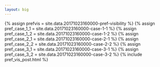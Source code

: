 ```yaml
---
layout: big
---
```

{% assign prefvis = site.data.20171023160000-pref-visibility %}
{% assign pref_case_1_1 = site.data.20171023160000-case-1-1 %}
{% assign pref_case_1_2 = site.data.20171023160000-case-1-2 %}
{% assign pref_case_2_1 = site.data.20171023160000-case-2-1 %}
{% assign pref_case_2_2 = site.data.20171023160000-case-2-2 %}
{% assign pref_case_3_1 = site.data.20171023160000-case-3-1 %}
{% assign pref_case_3_2 = site.data.20171023160000-case-3-2 %}
{% include pref_vis_post.html %}
